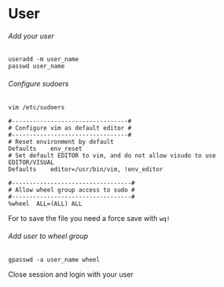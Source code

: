 # User



###### Add your user

```shell
useradd -m user_name
passwd user_name
```



###### Configure sudoers

```
vim /etc/sudoers

#---------------------------------#
# Configure vim as default editor #
#---------------------------------#
# Reset environment by default
Defaults	env_reset
# Set default EDITOR to vim, and do not allow visudo to use EDITOR/VISUAL
Defaults	editor=/usr/bin/vim, !env_editor

#----------------------------------#
# Allow wheel group access to sudo #
#----------------------------------#
%wheel	ALL=(ALL) ALL
```

For to save the file you need a force save with `wq!`



###### Add user to wheel group

```
gpasswd -a user_name wheel
```

Close session and login with your user



 
